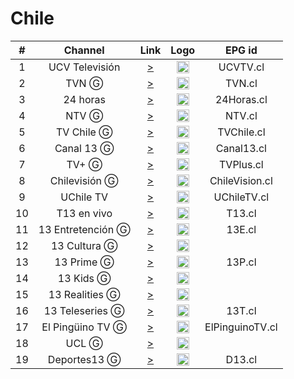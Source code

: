 <h1>Chile</h1>

| #  | Channel        | Link  | Logo | EPG id |
|:--:|:--------------:|:-----:|:----:|:------:|
| 1  | UCV Televisión | [>](https://unlimited1-cl-isp.dps.live/ucvtv2/ucvtv2.smil/playlist.m3u8) | <img height="20" src="https://i.imgur.com/2VL4Pts.png"/> | UCVTV.cl |
| 2  | TVN Ⓖ | [>](https://sktv-forwarders.7m.pl/get.php?x=TVN) | <img height="20" src="https://i.imgur.com/WoN1dai.png"/> | TVN.cl |
| 3  | 24 horas | [>](https://mdstrm.com/live-stream-playlist/57d1a22064f5d85712b20dab.m3u8) | <img height="20" src="https://i.imgur.com/0rF6Kub.png"/> | 24Horas.cl |
| 4  | NTV Ⓖ | [>](https://mdstrm.com/live-stream-playlist/5aaabe9e2c56420918184c6d.m3u8) | <img height="20" src="https://i.imgur.com/pt2Kj1A.png"/> | NTV.cl |
| 5  | TV Chile Ⓖ | [>](https://mdstrm.com/live-stream-playlist/533adcc949386ce765657d7c.m3u8) | <img height="20" src="https://i.imgur.com/yCL888l.png"/> | TVChile.cl |
| 6  | Canal 13 Ⓖ | [>](https://sktv-forwarders.7m.pl/get.php?x=Canal13) | <img height="20" src="https://i.imgur.com/JIo1HBs.png"/> | Canal13.cl |
| 7  | TV+ Ⓖ | [>](https://mdstrm.com/live-stream-playlist/5c0e8b19e4c87f3f2d3e6a59.m3u8) | <img height="20" src="https://i.imgur.com/NtuZIEJ.png"/> | TVPlus.cl |
| 8  | Chilevisión Ⓖ | [>](https://sktv-forwarders.7m.pl/get.php?x=Chilevision) | <img height="20" src="https://i.imgur.com/2Pu8yXf.png"/> | ChileVision.cl |
| 9  | UChile TV | [>](https://unlimited1-us.dps.live/uchiletv/uchiletv.smil/playlist.m3u8) | <img height="20" src="https://i.imgur.com/mF2W8Uh.png"/> | UChileTV.cl |
| 10 | T13 en vivo | [>](https://redirector.rudo.video/hls-video/10b92cafdf3646cbc1e727f3dc76863621a327fd/t13/t13.smil/playlist.m3u8) | <img height="20" src="https://i.imgur.com/3CEijac.png"/> | T13.cl |
| 11 | 13 Entretención Ⓖ | [>](https://sktv-forwarders.7m.pl/get.php?x=13Entretencion) | <img height="20" src="https://i.imgur.com/1vTno0m.png"/> | 13E.cl |
| 12 | 13 Cultura Ⓖ | [>](https://sktv-forwarders.7m.pl/get.php?x=13Cultura) | <img height="20" src="https://i.imgur.com/49QkKWv.png"/> |  |
| 13 | 13 Prime Ⓖ | [>](https://sktv-forwarders.7m.pl/get.php?x=13Prime) | <img height="20" src="https://i.imgur.com/YwDFNxs.png"/> | 13P.cl |
| 14 | 13 Kids Ⓖ | [>](https://sktv-forwarders.7m.pl/get.php?x=13Kids) | <img height="20" src="https://i.imgur.com/m6y9AMe.png"/> |  |
| 15 | 13 Realities Ⓖ | [>](https://sktv-forwarders.7m.pl/get.php?x=13Realities) | <img height="20" src="https://i.imgur.com/p1Qpljw.png"/> |  |
| 16 | 13 Teleseries Ⓖ | [>](https://sktv-forwarders.7m.pl/get.php?x=13Teleseries) | <img height="20" src="https://i.imgur.com/aJMBnse.png"/> | 13T.cl |
| 17 | El Pingüino TV Ⓖ | [>](https://sktv-forwarders.7m.pl/get.php?x=ElPinguinoTV) | <img height="20" src="https://i.imgur.com/ohXs2NV.png"/> | ElPinguinoTV.cl |
| 18 | UCL Ⓖ | [>](https://redirector.rudo.video/hls-video/c54ac2799874375c81c1672abb700870537c5223/ucl/ucl.smil/playlist.m3u8) | <img height="20" src="https://i.imgur.com/JxqVHPX.png"/> |  |
| 19 | Deportes13 Ⓖ | [>](https://redirector.rudo.video/hls-video/ey6283je82983je9823je8jowowiekldk9838274/13d/13d.smil/playlist.m3u8) | <img height="20" src="https://i.imgur.com/GRpxoPf.png"/> | D13.cl |
